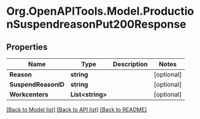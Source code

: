 # Org.OpenAPITools.Model.ProductionSuspendreasonPut200Response

## Properties

Name | Type | Description | Notes
------------ | ------------- | ------------- | -------------
**Reason** | **string** |  | [optional] 
**SuspendReasonID** | **string** |  | [optional] 
**Workcenters** | **List&lt;string&gt;** |  | [optional] 

[[Back to Model list]](../README.md#documentation-for-models) [[Back to API list]](../README.md#documentation-for-api-endpoints) [[Back to README]](../README.md)

